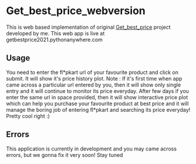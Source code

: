 
# Get_best_price_webversion

This is web based implementation of original <a href="https://github.com/Abhishek-2k19/Get_best_price">Get_best_price</a> project developed by me. This web app is live at getbestprice2021.pythonanywhere.com

## Usage
You need to enter the fl\*pkart url of your favourite product and click on submit. It will show it's price history plot. Note : If it's first time when app came across a particular url entered by you, then it will show only single entry and it will continue to monitor its price everyday. After few days if you enter the same url in space provided, then it will show interactive price plot which can help you purchase your favourite product at best price and it will manage the boring job of entering fl\*pkart and searching its price everyday! Pretty cool right :) 

## Errors
This application is currently in development and you may came across errors, but we gonna fix it very soon! Stay tuned  

